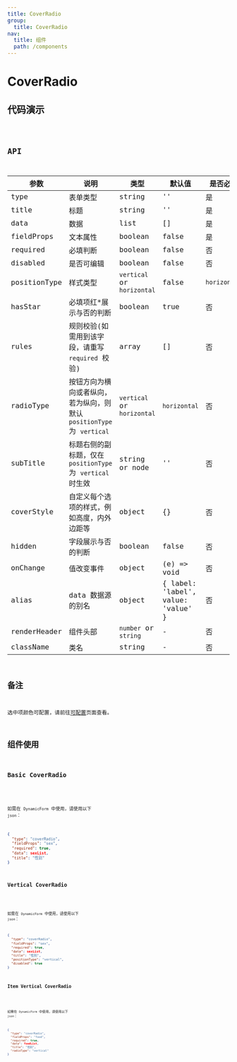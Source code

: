 ```yaml
---
title: CoverRadio
group:
  title: CoverRadio
nav:
  title: 组件
  path: /components
---
```


# CoverRadio

## 代码演示

<code src="./demo/index.tsx" />

## API

| 参数         | 说明                                                                  | 类型                       | 默认值                             | 是否必填     |
| ------------ | --------------------------------------------------------------------- | -------------------------- | ---------------------------------- | ------------ |
| type         | 表单类型                                                              | string                     | ''                                 | 是           |
| title        | 标题                                                                  | string                     | ''                                 | 是           |
| data         | 数据                                                                  | list                       | []                                 | 是           |
| fieldProps   | 文本属性                                                              | boolean                    | false                              | 是           |
| required     | 必填判断                                                              | boolean                    | false                              | 否           |
| disabled     | 是否可编辑                                                            | boolean                    | false                              | 否           |
| positionType | 样式类型                                                              | `vertical` or `horizontal` | false                              | `horizontal` |
| hasStar      | 必填项红\*展示与否的判断                                              | boolean                    | true                               | 否           |
| rules        | 规则校验(如需用到该字段，请重写 `required` 校验)                      | array                      | []                                 | 否           |
| radioType    | 按钮方向为横向或者纵向，若为纵向，则默认 `positionType` 为 `vertical` | `vertical` or `horizontal` | `horizontal`                       | 否           |
| subTitle     | 标题右侧的副标题，仅在 `positionType` 为 `vertical` 时生效            | string or node             | ''                                 | 否           |
| coverStyle   | 自定义每个选项的样式，例如高度，内外边距等                            | object                     | {}                                 | 否           |
| hidden       | 字段展示与否的判断                                                    | boolean                    | false                              | 否           |
| onChange     | 值改变事件                                                            | object                     | (e) => void                        | 否           |
| alias        | data 数据源的别名                                                     | object                     | { label: 'label', value: 'value' } | 否           |
| renderHeader | 组件头部                                                              | `number` or `string`       | -                                  | 否           |
| className    | 类名                                                                  | string                     | -                                  | 否           |

## 备注

选中项颜色可配置，请前往[可配置](https://dform.alitajs.com/setting)页面查看。

## 组件使用

### Basic CoverRadio

<code src="./demo/basicRadio.tsx" />

如需在 `DynamicForm` 中使用，请使用以下 `json`：

```json
{
  "type": "coverRadio",
  "fieldProps": "sex",
  "required": true,
  "data": sexList,
  "title": "性别"
}
```

### Vertical CoverRadio

<code src="./demo/vertical.tsx" />

如需在 `DynamicForm` 中使用，请使用以下 `json`：

```json
{
  "type": "coverRadio",
  "fieldProps": "sex",
  "required": true,
  "data": sexList,
  "title": "性别",
  "positionType": "vertical",
  "disabled": true
}
```

### Item Vertical CoverRadio

<code src="./demo/itemVertical.tsx" />

如需在 `DynamicForm` 中使用，请使用以下 `json`：

```json
{
  "type": "coverRadio",
  "fieldProps": "food",
  "required": true,
  "data": foodList,
  "title": "性别",
  "radioType": "vertical"
}
```
